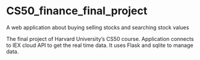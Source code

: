 # CS50_finance_final_project
A web application about buying selling stocks and searching stock values

The final project of Harvard University’s CS50 course. Application connects to IEX cloud API to get the real time data. It uses Flask and sqlite to manage data.
